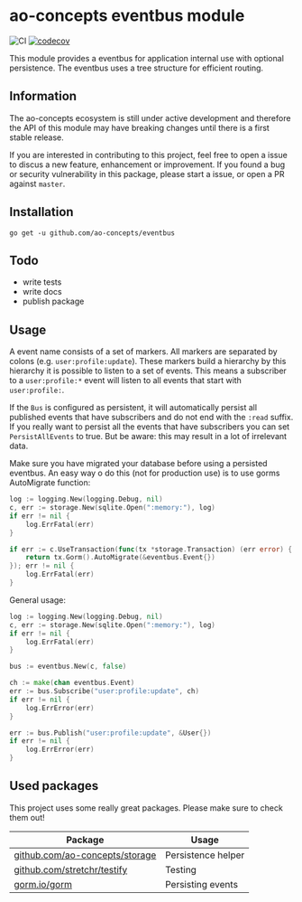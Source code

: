 # ao-concepts eventbus module

![CI](https://github.com/ao-concepts/eventbus/workflows/CI/badge.svg)
[![codecov](https://codecov.io/gh/ao-concepts/eventbus/branch/master/graph/badge.svg?token=AQVUZTRGQS)](https://codecov.io/gh/ao-concepts/eventbus)

This module provides a eventbus for application internal use with optional persistence. The eventbus uses a tree structure for efficient routing.

## Information

The ao-concepts ecosystem is still under active development and therefore the API of this module may have breaking changes until there is a first stable release.

If you are interested in contributing to this project, feel free to open a issue to discus a new feature, enhancement or improvement. If you found a bug or security vulnerability in this package, please start a issue, or open a PR against `master`.

## Installation

```shell
go get -u github.com/ao-concepts/eventbus
```

## Todo

*   write tests
*   write docs
*   publish package

## Usage

A event name consists of a set of markers. All markers are separated by colons (e.g. `user:profile:update`).
These markers build a hierarchy by this hierarchy it is possible to listen to a set of events.
This means a subscriber to a `user:profile:*` event will listen to all events that start with `user:profile:`.

If the `Bus` is configured as persistent, it will automatically persist all published events that have subscribers and do not end with the `:read` suffix.
If you really want to persist all the events that have subscribers you can set `PersistAllEvents` to true. But be aware: this may result in a lot of irrelevant data.

Make sure you have migrated your database before using a persisted eventbus. An easy way o do this (not for production use) is to use gorms AutoMigrate function:

```go
log := logging.New(logging.Debug, nil)
c, err := storage.New(sqlite.Open(":memory:"), log)
if err != nil {
    log.ErrFatal(err)
}

if err := c.UseTransaction(func(tx *storage.Transaction) (err error) {
    return tx.Gorm().AutoMigrate(&eventbus.Event{})
}); err != nil {
    log.ErrFatal(err)
}
```

General usage:

```go
log := logging.New(logging.Debug, nil)
c, err := storage.New(sqlite.Open(":memory:"), log)
if err != nil {
    log.ErrFatal(err)
}

bus := eventbus.New(c, false)

ch := make(chan eventbus.Event)
err := bus.Subscribe("user:profile:update", ch)
if err != nil {
    log.ErrError(err)
}

err := bus.Publish("user:profile:update", &User{})
if err != nil {
    log.ErrError(err)
}
```

## Used packages 

This project uses some really great packages. Please make sure to check them out!

| Package                                                                  | Usage              |
| ------------------------------------------------------------------------ | ------------------ |
| [github.com/ao-concepts/storage](https://github.com/ao-concepts/storage) | Persistence helper |
| [github.com/stretchr/testify](https://github.com/stretchr/testify)       | Testing            |
| [gorm.io/gorm](gorm.io/gorm)                                             | Persisting events  |
